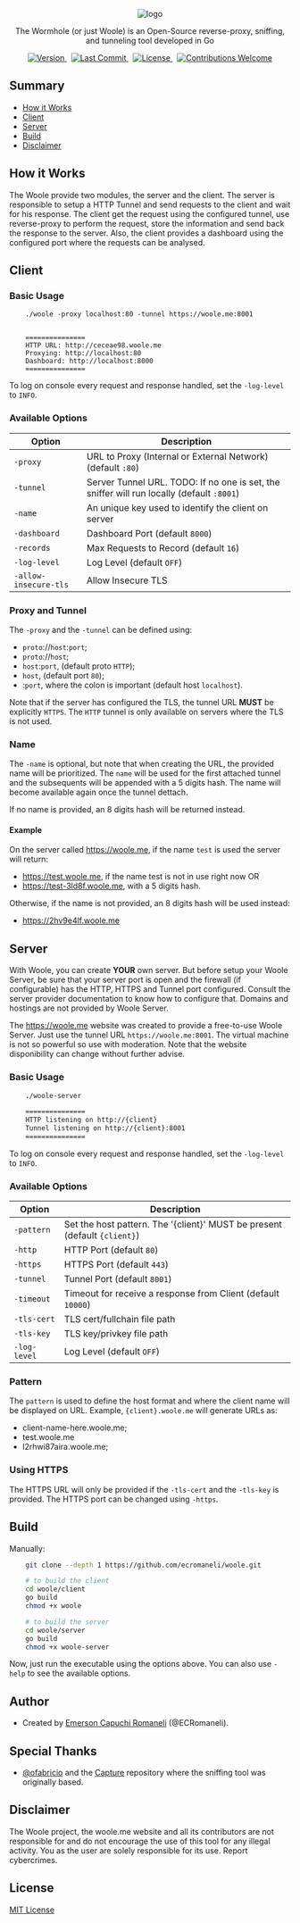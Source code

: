 <p align='center'>
    <img src="https://i.postimg.cc/XJs1WfVc/logo.png" alt='logo' />
</p>
<p align='center'>
    The Wormhole (or just Woole) is an Open-Source reverse-proxy, sniffing, and tunneling tool developed in Go
</p>
<p align='center'>
    <a href="https://github.com/ECRomaneli/woole/tags">
        <img src="https://img.shields.io/github/v/tag/ecromaneli/woole?label=version&sort=semver&style=for-the-badge" alt="Version">
    </a>
    &nbsp;
    <a href="https://github.com/ECRomaneli/woole/commits/master">
        <img src="https://img.shields.io/github/last-commit/ecromaneli/woole?style=for-the-badge" alt="Last Commit">
    </a>
    &nbsp;
    <a href="https://github.com/ECRomaneli/woole/blob/master/LICENSE">
        <img src="https://img.shields.io/github/license/ecromaneli/woole?style=for-the-badge" alt="License">
    </a>
    &nbsp;
    <a href="https://github.com/ECRomaneli/woole/issues">
        <img src="https://img.shields.io/badge/contributions-welcome-brightgreen.svg?style=for-the-badge" alt="Contributions Welcome">
    </a>
</p>

## Summary

- [How it Works](#how-it-works)
- [Client](#client)
- [Server](#server)
- [Build](#build)
- [Disclaimer](#disclaimer)

## How it Works

The Woole provide two modules, the server and the client. The server is responsible to setup a HTTP Tunnel and send requests to the client and wait for his response. The client get the request using the configured tunnel, use reverse-proxy to perform the request, store the information and send back the response to the server. Also, the client provides a dashboard using the configured port where the requests can be analysed.

## Client

### Basic Usage

```
    ./woole -proxy localhost:80 -tunnel https://woole.me:8001


    ===============
    HTTP URL: http://ceceae98.woole.me
    Proxying: http://localhost:80
    Dashboard: http://localhost:8000
    ===============
```

To log on console every request and response handled, set the `-log-level` to `INFO`.

### Available Options

| Option        | Description 
|--------------|-------------
| `-proxy`       | URL to Proxy (Internal or External Network) (default `:80`)
| `-tunnel`      | Server Tunnel URL. TODO: If no one is set, the sniffer will run locally (default `:8001`)
| `-name`        | An unique key used to identify the client on server
| `-dashboard`   | Dashboard Port (default `8000`)
| `-records`     | Max Requests to Record (default `16`)
| `-log-level`   | Log Level (default `OFF`)
| `-allow-insecure-tls` | Allow Insecure TLS

### Proxy and Tunnel

The `-proxy` and the `-tunnel` can be defined using:
- `proto`://`host`:`port`;
- `proto`://`host`;
- `host`:`port`, (default proto `HTTP`);
- `host`, (default port `80`);
- :`port`, where the colon is important (default host `localhost`).

Note that if the server has configured the TLS, the tunnel URL **MUST** be explicitly `HTTPS`. The `HTTP` tunnel is only available on servers where the TLS is not used.

### Name

The `-name` is optional, but note that when creating the URL, the provided name will be prioritized. The `name` will be used for the first attached tunnel and the subsequents will be appended with a 5 digits hash. The name will become available again once the tunnel dettach.

If no name is provided, an 8 digits hash will be returned instead.

#### Example

On the server called https://woole.me, if the name `test` is used the server will return:
- https://test.woole.me, if the name test is not in use right now OR
- https://test-3ld8f.woole.me, with a 5 digits hash.

Otherwise, if the name is not provided, an 8 digits hash will be used instead:
- https://2hv9e4lf.woole.me


## Server

With Woole, you can create **YOUR** own server. But before setup your Woole Server, be sure that your server port is open and the firewall (if configurable) has the HTTP, HTTPS and Tunnel port configured. Consult the server provider documentation to know how to configure that. Domains and hostings are not provided by Woole Server.

The https://woole.me website was created to provide a free-to-use Woole Server. Just use the tunnel URL `https://woole.me:8001`. The virtual machine is not so powerful so use with moderation. Note that the website disponibility can change without further advise.

### Basic Usage

```sh
    ./woole-server 

    ===============
    HTTP listening on http://{client}
    Tunnel listening on http://{client}:8001
    ===============
```

To log on console every request and response handled, set the `-log-level` to `INFO`.

### Available Options

| Option        | Description 
|--------------|-------------
| `-pattern`    | Set the host pattern. The '{client}' MUST be present (default `{client}`)
| `-http`       | HTTP Port (default `80`)
| `-https`      | HTTPS Port (default `443`)
| `-tunnel`     | Tunnel Port (default `8001`)
| `-timeout`    | Timeout for receive a response from Client (default `10000`)
| `-tls-cert`   | TLS cert/fullchain file path
| `-tls-key`    | TLS key/privkey file path
| `-log-level`  | Log Level (default `OFF`)

### Pattern

The `pattern` is used to define the host format and where the client name will be displayed on URL. Example, `{client}.woole.me` will generate URLs as:
- client-name-here.woole.me;
- test.woole.me
- l2rhwi87aira.woole.me;

### Using HTTPS

The HTTPS URL will only be provided if the `-tls-cert` and the `-tls-key` is provided. The HTTPS port can be changed using `-https`.

## Build

Manually:

```sh
    git clone --depth 1 https://github.com/ecromaneli/woole.git

    # to build the client
    cd woole/client
    go build
    chmod +x woole

    # to build the server
    cd woole/server
    go build
    chmod +x woole-server

```

Now, just run the executable using the options above. You can also use `-help` to see the available options.

## Author

- Created by [Emerson Capuchi Romaneli](https://github.com/ECRomaneli) (@ECRomaneli).

## Special Thanks

- [@ofabricio](https://github.com/ofabricio) and the [Capture](https://github.com/ofabricio/capture) repository where the sniffing tool was originally based.

## Disclaimer

The Woole project, the woole.me website and all its contributors are not responsible for and do not encourage the use of this tool for any illegal activity. You as the user are solely responsible for its use. Report cybercrimes.

## License

[MIT License](https://github.com/ECRomaneli/ClockJS/blob/master/LICENSE.md)